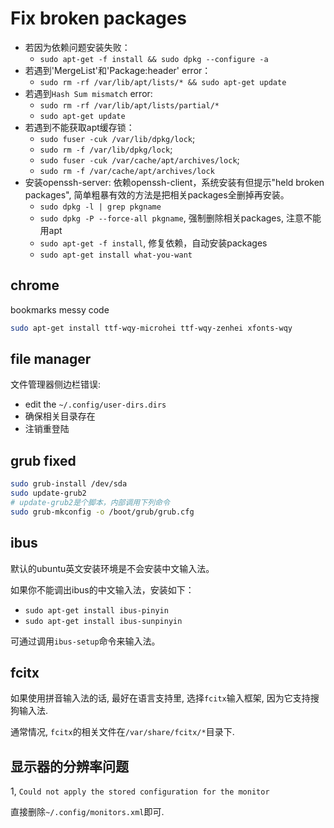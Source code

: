 # Fix broken packages

* 若因为依赖问题安装失败：
  * `sudo apt-get -f install && sudo dpkg --configure -a`
* 若遇到'MergeList'和'Package:header' error：
  * `sudo rm -rf /var/lib/apt/lists/* && sudo apt-get update`
* 若遇到`Hash Sum mismatch` error:
  * `sudo rm -rf /var/lib/apt/lists/partial/*`
  * `sudo apt-get update`
* 若遇到不能获取apt缓存锁：
  * `sudo fuser -cuk /var/lib/dpkg/lock`;
  * `sudo rm -f /var/lib/dpkg/lock`;
  * `sudo fuser -cuk /var/cache/apt/archives/lock`;
  * `sudo rm -f /var/cache/apt/archives/lock`
* 安装openssh-server: 依赖openssh-client，系统安装有但提示"held broken packages", 简单粗暴有效的方法是把相关packages全删掉再安装。
  * `sudo dpkg -l | grep pkgname`
  * `sudo dpkg -P --force-all pkgname`, 强制删除相关packages, 注意不能用apt
  * `sudo apt-get -f install`, 修复依赖，自动安装packages
  * `sudo apt-get install what-you-want`

## chrome

bookmarks messy code

~~~ sh
sudo apt-get install ttf-wqy-microhei ttf-wqy-zenhei xfonts-wqy
~~~

## file manager

文件管理器侧边栏错误:

* edit the `~/.config/user-dirs.dirs`
* 确保相关目录存在
* 注销重登陆

## grub fixed

```sh
sudo grub-install /dev/sda
sudo update-grub2
# update-grub2是个脚本，内部调用下列命令
sudo grub-mkconfig -o /boot/grub/grub.cfg
```

## ibus

默认的ubuntu英文安装环境是不会安装中文输入法。

如果你不能调出ibus的中文输入法，安装如下：

* `sudo apt-get install ibus-pinyin`
* `sudo apt-get install ibus-sunpinyin`

可通过调用`ibus-setup`命令来输入法。

## fcitx

如果使用拼音输入法的话, 最好在语言支持里, 选择`fcitx`输入框架, 因为它支持搜狗输入法.

通常情况, `fcitx`的相关文件在`/var/share/fcitx/*`目录下.

## 显示器的分辨率问题

1, `Could not apply the stored configuration for the monitor`

直接删除`~/.config/monitors.xml`即可.
